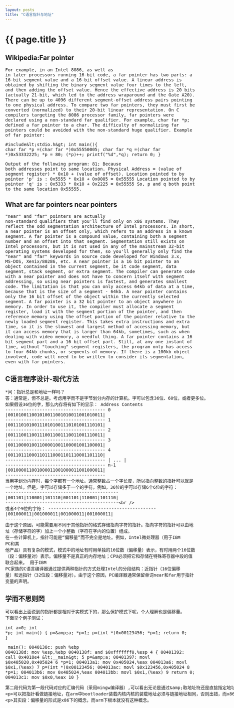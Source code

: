 ```yaml
---
layout: posts
title: "C语言指针与地址"
---
```

# {{ page.title }}

## Wikipedia:Far pointer
<xmp class="my_xmp_class">For example, in an Intel 8086, as well as in later processors running 16-bit code, a far pointer has two parts: a 16-bit segment value and a 16-bit offset value. A linear address is obtained by shifting the binary segment value four times to the left, and then adding the offset value. Hence the effective address is 20 bits (actually 21-bit, which led to the address wraparound and the Gate A20). There can be up to 4096 different segment-offset address pairs pointing to one physical address. To compare two far pointers, they must first be converted (normalized) to their 20-bit linear representation.
On C compilers targeting the 8086 processor family, far pointers were declared using a non-standard far qualifier. For example, char far *p; defined a far pointer to a char. The difficulty of normalizing far pointers could be avoided with the non-standard huge qualifier.
Example of far pointer:
</xmp>
<xmp class="prettyprint linenums">#include<stdio.h>
int main(){
   char far *p =(char far *)0x55550005;
   char far *q =(char far *)0x53332225;
   *p = 80;
   (*p)++;
   printf("%d",*q);
   return 0;
}
</xmp>
<xmp class="my_xmp_class">Output of the following program: 81; Because both addresses point to same location.
Physical Address = (value of segment register) * 0x10 + (value of offset).
Location pointed to by pointer 'p' is : 0x5555 * 0x10 + 0x0005 = 0x55555
Location pointed to by pointer 'q' is : 0x5333 * 0x10 + 0x2225 = 0x55555
So, p and q both point to the same location 0x55555.
</xmp>
## What are far pointers near pointers
<xmp class="my_xmp_class">"near" and "far" pointers are actually non-standard qualifiers that you'll find only on x86 systems. They reflect the odd segmentation architecture of Intel processors. In short, a near pointer is an offset only, which refers to an address in a known segment. A far pointer is a compound value, containing both a segment number and an offset into that segment.
Segmentation still exists on Intel processors, but it is not used in any of the mainstream 32-bit operating systems developed for them, so you'll generally only find the "near" and "far" keywords in source code developed for Windows 3.x, MS-DOS, Xenix/80286, etc. 
A near pointer is a 16 bit pointer to an object contained in the current segment, be it code segment, data segment, stack segment, or extra segment. The compiler can generate code with a near pointer and does not have to concern itself with segment addressing, so using near pointers is fastest, and generates smallest code. The limitation is that you can only access 64kb of data at a time, because that is the size of a segment - 64kb. A near pointer contains only the 16 bit offset of the object within the currently selected segment. 
A far pointer is a 32 bit pointer to an object anywhere in memory. In order to use it, the compiler must allocate a segment register, load it with the segment portion of the pointer, and then reference memory using the offset portion of the pointer relative to the newly loaded segment register. This takes extra instructions and extra time, so it is the slowest and largest method of accessing memory, but it can access memory that is larger than 64kb, sometimes, such as when dealing with video memory, a needful thing. A far pointer contains a 16 bit segment part and a 16 bit offset part. Still, at any one instant of time, without "touching" segment registers, the program only has access to four 64kb chunks, or segments of memory. If there is a 100kb object involved, code will need to be written to consider its segmentation, even with far pointers.
</xmp>
## C语言程序设计-现代方法
<xmp class="my_xmp_class">*问：指针总是和地址一样吗？
答：通常是，但不总是。考虑用字而不是字节划分内存的计算机。字可以包含36位、60位，或者更多位。
    如果假设36位的字，那么内存将有如下的显示：
	                    Address             Contents
						      --------------------------------------
						   0  |001010011001010011001010011001010011|
						      --------------------------------------
						   1  |001110101001110101001110101001110101|
						      --------------------------------------
						   2  |001110011001110011001110011001110011|
						      --------------------------------------
						   3  |001100001001100001001100001001100001|
						      --------------------------------------
						   4  |001101110001101110001101110001101110|
						      --------------------------------------
						      |                 ...                |
						      --------------------------------------
						  n-1 |001000011001000011001000011001000011|
						      --------------------------------------
	当用字划分内存时，每个字都有一个地址。通常整数占一个字长度，所以指向整数的指针可以就是
	一个地址。但是，字可以存储多于一个的字符。例如，36位的字可以存储6个6位的字符：
						      -------------------------------------------
						      |001101|110001|101110|001101|110001|101110|
						      -------------------------------------------	
	或者4个9位的字符：
						      -----------------------------------------
						      |001000011|001000011|001000011|001000011|
						      -----------------------------------------	
	由于这个原因，可能需要用不同于其他指针的格式存储指向字符的指针。指向字符的指针可以由地
	址（存储字符的字）加上一个小整数（字符在字内的位置）组成。
	在一些计算机上，指针可能是“偏移量”而不完全是地址。例如，Intel微处理器（用于IBM PC和其
	他产品）具有复杂的模式，模式中的地址有时用单独的16位数（偏移量）表示，有时用两个16位数
	（段：偏移量对）表示。偏移量不是真正的内存地址；CPU必须把它和存储在特殊寄存器中段的值
	联合起来。
	用于IBM PC家族的C语言编译器通过提供两种指针的方式处理Intel的分段结构：近指针（16位偏移
	量）和远指针（32位段：偏移量对）。由于这个原因，PC编译器通常保留单词near和far用于指针
	变量的声明。
</xmp>
## 学而不思则罔
<xmp class="my_xmp_class">可以看出上面说到的指针都是相对于实模式下的，那么保护模式下呢，个人理解也是偏移量。
下面举个例子测试：
</xmp>
<xmp class="prettyprint linenums">int a=0;
int *p;
int main()
{
	p=&a;
	*p=1;
	p=(int *)0x00123456;
	*p=1;
	return 0;
}</xmp>
<xmp class="prettyprint linenums">          main():
0040138c:   push %ebp
0040138d:   mov %esp,%ebp
0040138f:   and $0xfffffff0,%esp
 4        {
00401392:   call 0x4018e4 <__main>
 5        	p=&a;
00401397:   movl $0x405020,0x405024
 6        	*p=1;
004013a1:   mov 0x405024,%eax
004013a6:   movl $0x1,(%eax)
 7        	p=(int *)0x00123456;
004013ac:   movl $0x123456,0x405024
 8        	*p=1;
004013b6:   mov 0x405024,%eax
004013bb:   movl $0x1,(%eax)
 9        	return 0;
004013c1:   mov $0x0,%eax
10        }</xmp>
<xmp class="my_xmp_class">第二段代码为第一段代码对应的汇编代码（采用mingw编译器）,可以看出无论是通过&取地址符还是直接指定地址0x00123456，都是偏移量(因为访问变量时并没有指定DS寄存器，也就是访问变量时使用的是程序装入时的段地址，而0x00123456作为偏移量)，而不是线性地址。

可以把指针看做链接地址，在arm中bootloader装载内核内核的装载地址必须与链接地址相同，否则出错，而x86下bootloader装载内核的转载地址与链接地址不同可以通过段寄存器重定位实现运行。

其实段：偏移量的形式是x86下的概念，而arm下根本就没有这种概念。
</xmp>
